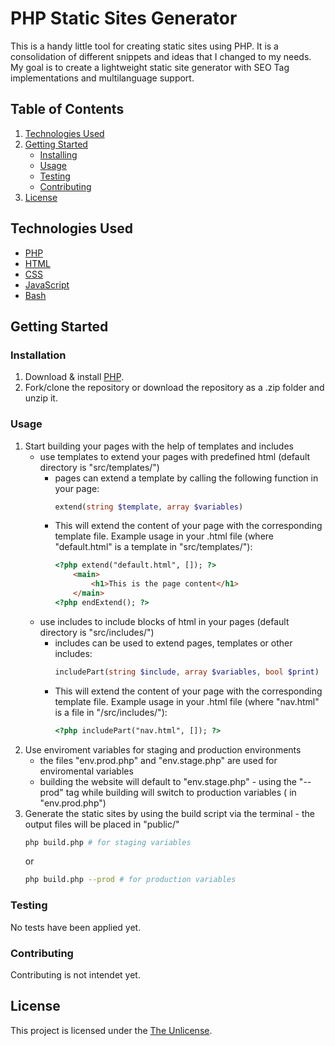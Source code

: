 # PHP Static Sites Generator
This is a handy little tool for creating static sites using PHP. It is a consolidation of different snippets and ideas that I changed to my needs. My goal is to create a lightweight static site generator with SEO Tag implementations and multilanguage support.
## Table of Contents
1. [Technologies Used](#technologies-used)
2. [Getting Started](#getting-started)
    - [Installing](#installing)
    - [Usage](#usage)
    - [Testing](#testing)
    - [Contributing](#contributing)
3. [License](#license)
## Technologies Used
- [PHP](https://www.w3schools.com/php/)
- [HTML](https://www.w3schools.com/html/)
- [CSS](https://www.w3schools.com/css/)
- [JavaScript](https://www.w3schools.com/js/)
- [Bash](https://www.gnu.org/software/bash/manual/bash.html)
## Getting Started
### Installation
1. Download & install [PHP](https://www.php.net/downloads).
1. Fork/clone the repository or download the repository as a .zip folder and unzip it.
### Usage
1. Start building your pages with the help of templates  and includes
    - use templates to extend your pages with predefined html (default directory is "src/templates/")
        - pages can extend a template by calling the following function in your page:
            ```php
            extend(string $template, array $variables)
            ```
        - This will extend the content of your page with the corresponding template file. Example usage in your .html file (where "default.html" is a template in "src/templates/"):
            ```html
            <?php extend("default.html", []); ?>
                <main>
                    <h1>This is the page content</h1>
                </main>
            <?php endExtend(); ?>
            ```
    - use includes to include blocks of html in your pages (default directory is "src/includes/")
        - includes can be used to extend pages, templates or other includes:
            ```php
            includePart(string $include, array $variables, bool $print)
            ```
        - This will extend the content of your page with the corresponding template file. Example usage in your .html file (where "nav.html" is a file in "/src/includes/"):
            ```html
            <?php includePart("nav.html", []); ?> 
            ```
2. Use enviroment variables for staging and production environments
    - the files "env.prod.php" and "env.stage.php" are used for enviromental variables
    - building the website will default to "env.stage.php" - using the "--prod" tag while building will switch to production variables ( in "env.prod.php")
3. Generate the static sites by using the build script via the terminal - the output files will be placed in "public/"
    ```bash
    php build.php # for staging variables
    ```
    or
    ```bash
    php build.php --prod # for production variables 
    ```

### Testing
No tests have been applied yet.
### Contributing
Contributing is not intendet yet.
## License
This project is licensed under the [The Unlicense](https://choosealicense.com/licenses/unlicense/).
